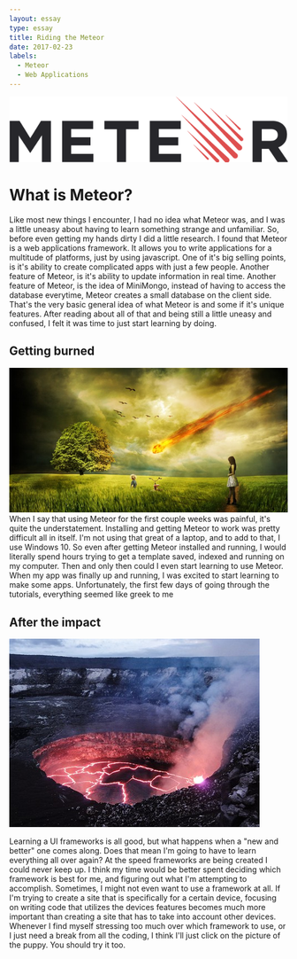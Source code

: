 ```yaml
---
layout: essay
type: essay
title: Riding the Meteor
date: 2017-02-23
labels:
  - Meteor
  - Web Applications
---
```

<div class="ui medium right floated image">
  <img class="ui image" src="../images/meteor-logo.png">
</div>
<h1> What is Meteor? </h1>
Like most new things I encounter, I had no idea what Meteor was, and I was a little uneasy about having to learn something 
strange and unfamiliar. So, before even getting my hands dirty I did a little research. I found that Meteor is a web 
applications framework. It allows you to write applications for a multitude of platforms, just by using javascript. One of it's 
big selling points, is it's ability to create complicated apps with just a few people. Another feature of Meteor, is it's 
ability to update information in real time. Another feature of Meteor, is the idea of MiniMongo, instead of having to access the 
database everytime, Meteor creates a small database on the client side. That's the very basic general idea of what Meteor is and 
some if it's unique features. After reading about all of that and being still a little uneasy and confused, I felt it was time 
to just start learning by doing. 

## Getting burned
<div class="ui medium right floated image">
  <img class="ui image" src="../images/burn.jpg">
</div>
When I say that using Meteor for the first couple weeks was painful, it's quite the understatement. Installing and getting 
Meteor to work was pretty difficult all in itself. I'm not using that great of a laptop, and to add to that, I use Windows 10.
So even after getting Meteor installed and running, I would literally spend hours trying to get a template saved, indexed and 
running on my computer. Then and only then could I even start learning to use Meteor. When my app was finally up and running, I
was excited to start learning to make some apps. Unfortunately, the first few days of going through the tutorials, everything 
seemed like greek to me

## After the impact
<div class="ui medium right floated image">
  <img class="ui image" src="../images/impact.jpg">
</div>

Learning a UI frameworks is all good, but what happens when a "new and better" one comes along. Does that mean I'm going to have 
to learn everything all over again? At the speed frameworks are being created I could never keep up. I think my time would be better spent deciding which framework is best for me, and figuring out what I'm attempting to accomplish. Sometimes, I might 
not even want to use a framework at all. If I'm trying to create a site that is specifically for a certain device, focusing on writing code that utilizes
the devices features becomes much more important than creating a site that has to take into account other devices. Whenever I find myself stressing too much over which framework to use, or I just need a break from all the coding, I think I'll just click 
on the picture of the puppy. You should try it too.
